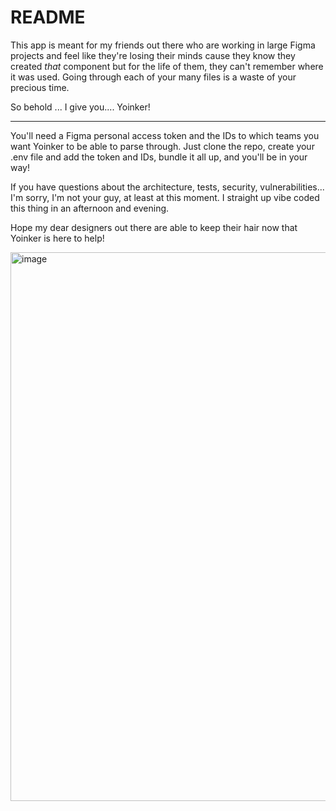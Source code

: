 # README

This app is meant for my friends out there who are working in large Figma projects and feel like they're losing their minds cause they know they created _that_ component but for the life of them, they can't remember where it was used. Going through each of your many files is a waste of your precious time.

So behold ... I give you.... Yoinker!

---
You'll need a Figma personal access token and the IDs to which teams you want Yoinker to be able to parse through. Just clone the repo, create your .env file and add the token and IDs, bundle it all up, and you'll be in your way!

If you have questions about the architecture, tests, security, vulnerabilities... I'm sorry, I'm not your guy, at least at this moment. I straight up vibe coded this thing in an afternoon and evening.

Hope my dear designers out there are able to keep their hair now that Yoinker is here to help!

<img width="878" alt="image" src="https://github.com/user-attachments/assets/41c1f4de-b123-4620-9a35-f246a5f7165b" />


